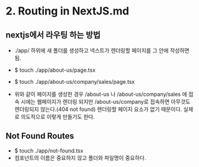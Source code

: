 # 2. Routing in NextJS.md

## nextjs에서 라우팅 하는 방법

- ./app/ 하위에 새 폴더를 생성하고 넥스트가 렌더링할 페이지를 그 안에 작성하면 됨.
- $ touch ./app/about-us/page.tsx

- $ touch ./app/about-us/company/sales/page.tsx
- 위와 같이 페이지를 생성한 경우 /about-us 나 /about-us/company/sales 에 접속 시에는 웹페이지가 렌더링 되지만 /about-us/company로 접속하면 아무것도 렌더링되지 않는다.(404 not found) 렌더링할 페이지 요소가 없기 때문이다. 실제로 의도적으로 이렇게 만들기도 한다.

## Not Found Routes

- $ touch ./app/not-found.tsx
- 컴포넌트의 이름은 중요하지 않고 폴더와 파일명이 중요하다.
